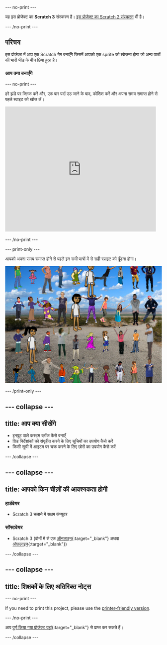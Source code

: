 \--- no-print \---

यह इस प्रोजेक्ट का **Scratch 3** संस्करण है। [इस प्रोजेक्ट का Scratch 2 संस्करण](https://projects.raspberrypi.org/en/projects/lineup-scratch2) भी है।

\--- /no-print \---

## परिचय

इस प्रोजेक्ट में आप एक Scratch गेम बनाएँगे जिसमें आपको एक sprite को खोजना होगा जो अन्य पात्रों की भारी भीड़ के बीच छिपा हुआ है।

### आप क्या बनाएँगे

\--- no-print \---

हरे झंडे पर क्लिक करें और, एक बार पर्दा उठ जाने के बाद, कोशिश करें और अपना समय समाप्त होने से पहले स्प्राइट को खोज लें।

<div class="scratch-preview">
  <iframe allowtransparency="true" width="485" height="402" src="https://scratch.mit.edu/projects/embed/259020474/?autostart=false" frameborder="0" scrolling="no"></iframe>
</div>

\--- /no-print \---

\--- print-only \---

आपको अपना समय समाप्त होने से पहले इन सभी पात्रों में से सही स्प्राइट को ढूँढना होगा।

![प्रदर्शन](images/showcase.png)

\--- /print-only \---

## \--- collapse \---

## title: आप क्या सीखेंगे

+ इनपुट वाले कस्टम ब्लॉक कैसे बनाएँ
+ ग्रिड निर्देशांकों को संगृहीत करने के लिए सूचियों का उपयोग कैसे करें
+ किसी सूची में आइटम पर चक्र करने के लिए छोरों का उपयोग कैसे करें

\--- /collapse \---

## \--- collapse \---

## title: आपको किन चीज़ों की आवश्यकता होगी

### हार्डवेयर

+ Scratch 3 चलाने में सक्षम कंप्यूटर

### सॉफ्टवेयर

+ Scratch 3 (दोनों में से एक [ऑनलाइन](http://rpf.io/scratchon){:target="_blank"} अथवा [ऑफ़लाइन](http://rpf.io/scratchoff){:target="_blank"})

\--- /collapse \---

## \--- collapse \---

## title: शिक्षकों के लिए अतिरिक्त नोट्स

\--- no-print \---

If you need to print this project, please use the [printer-friendly version](https://projects.raspberrypi.org/en/projects/lineup/print).

\--- /no-print \---

आप [पूर्ण किया गया प्रोजेक्ट यहां](http://rpf.io/p/en/lineup-get){:target="_blank"} से प्राप्त कर सकते हैं।

\--- /collapse \---